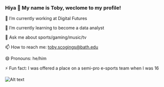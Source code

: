 ### Hiya 👋 My name is Toby, weclome to my profile!

🔭 I’m currently working at Digital Futures

🌱 I’m currently learning to become a data analyst

💬 Ask me about sports/gaming/music/tv

📫 How to reach me: toby.scogings@bath.edu

😄 Pronouns: he/him

⚡ Fun fact: I was offered a place on a semi-pro e-sports team when I was 16

![Alt text](https://spotify-recently-played-readme.vercel.app/api?user=tobster23_&count=1)
